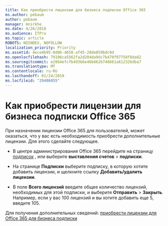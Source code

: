 ```yaml
---
title: Как приобрести лицензии для бизнеса подписки Office 365
ms.author: pebaum
author: pebaum
manager: mnirkhe
ms.date: 4/26/2018
ms.audience: ITPro
ms.topic: article
ROBOTS: NOINDEX, NOFOLLOW
localization_priority: Priority
ms.assetid: 4ece4b95-0d06-4658-af45-28de859bdc9d
ms.openlocfilehash: 79106ca5562fa2d204da9dc7b470f07758f8da82
ms.sourcegitcommit: e2864efcfb493b6e46b662b746661a61232bdba7
ms.translationtype: MT
ms.contentlocale: ru-RU
ms.lasthandoff: 01/24/2019
ms.locfileid: "29486855"
---
```

# <a name="how-to-buy-licenses-for-your-office-365-business-subscription"></a>Как приобрести лицензии для бизнеса подписки Office 365

При назначении лицензии Office 365 для пользователей, может оказаться, что у вас есть необходимость приобрести дополнительные лицензии. Для этого сделайте следующее.
  
- В центре администрирования Office 365 перейдите на страницу [подписок]( https://go.microsoft.com/fwlink/p/?linkid=842054) , или выберите **выставления счетов** \> **подписки**.
    
- На странице **Подписки** выберите подписку, в которую хотите добавить лицензии, и щелкните ссылку **Добавить/удалить лицензии**.
    
- В поле **Всего лицензий** введите общее количество лицензий, необходимых для этой подписки, и выберите **Отправить** \> **Закрыть**. Например, если у вас 100 лицензий и вы хотите добавить еще 5, введите 105.
    
Для получения дополнительных сведений: [приобрести лицензии для Office 365 для бизнеса подписки](https://support.office.com/article/36081d8d-b3fa-4948-8c34-e217bba825e1)
  

